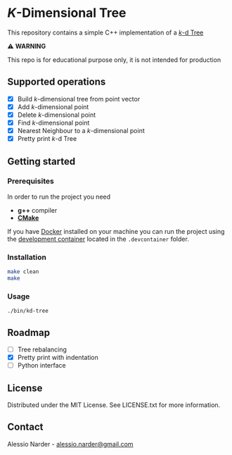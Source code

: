 # _K_-Dimensional Tree

This repository contains a simple C++ implementation of a [_k_-d Tree](https://en.wikipedia.org/wiki/_k_-d_tree)

:warning: **WARNING**

This repo is for educational purpose only, it is not intended for production

## Supported operations

- [x] Build _k_-dimensional tree from point vector
- [x] Add _k_-dimensional point
- [x] Delete _k_-dimensional point
- [x] Find _k_-dimensional point
- [x] Nearest Neighbour to a _k_-dimensional point 
- [x] Pretty print _k_-d Tree

## Getting started

### Prerequisites

In order to run the project you need

- **g++** compiler
- [**CMake**](https://cmake.org/)

If you have [Docker](https://docs.docker.com/engine/install/) installed on your machine you can run the project using the [development container]((https://containers.dev/) ) located in the `.devcontainer` folder.

### Installation

```bash
make clean
make
```

### Usage

```
./bin/kd-tree
```

## Roadmap

- [ ] Tree rebalancing
- [x] Pretty print with indentation
- [ ] Python interface

## License
Distributed under the MIT License. See LICENSE.txt for more information.

## Contact

Alessio Narder - <a href="mailto:alessio.narder@gmail.com">alessio.narder@gmail.com</a>
